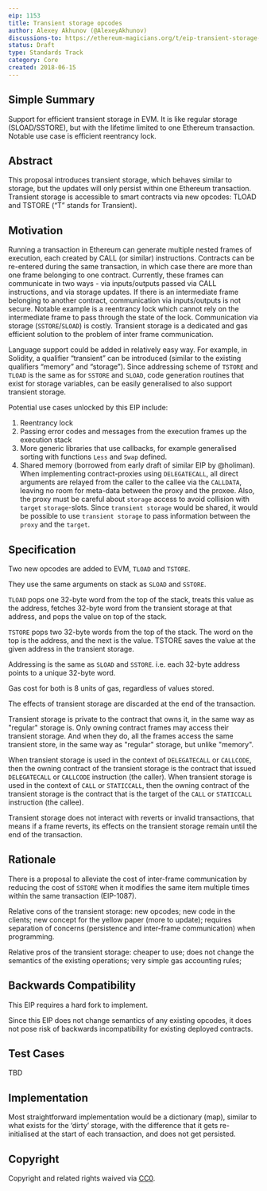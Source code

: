 ```yaml
---
eip: 1153 
title: Transient storage opcodes
author: Alexey Akhunov (@AlexeyAkhunov)
discussions-to: https://ethereum-magicians.org/t/eip-transient-storage-opcodes/553
status: Draft
type: Standards Track
category: Core
created: 2018-06-15
---
```


## Simple Summary
Support for efficient transient storage in EVM. It is like regular storage (SLOAD/SSTORE), but with the lifetime limited to one Ethereum transaction.
Notable use case is efficient reentrancy lock.

## Abstract
This proposal introduces transient storage, which behaves similar to storage,
but the updates will only persist within one Ethereum transaction. Transient storage is accessible to smart contracts via new opcodes: TLOAD and TSTORE (“T” stands for Transient).

## Motivation
Running a transaction in Ethereum can generate multiple nested frames of execution, each created by CALL (or similar) instructions.
Contracts can be re-entered during the same transaction, in which case there are more than one frame belonging to one contract.
Currently, these frames can communicate in two ways - via inputs/outputs passed via CALL instructions, and via storage updates.
If there is an intermediate frame belonging to another contract, communication via inputs/outputs is not secure. Notable example is a reentrancy lock which cannot rely on the intermediate frame to pass through the state of the lock.
Communication via storage (`SSTORE`/`SLOAD`) is costly. Transient storage is a dedicated and gas efficient solution to the problem of inter frame communication.

Language support could be added in relatively easy way. For example, in Solidity, a qualifier “transient” can be introduced (similar to the existing qualifiers “memory” and “storage”). Since addressing scheme of `TSTORE` and `TLOAD` is the same as for `SSTORE` and `SLOAD`, code generation routines that exist for storage variables, can be easily generalised to also support transient storage.

Potential use cases unlocked by this EIP include:
1. Reentrancy lock
2. Passing error codes and messages from the execution frames up the execution stack
3. More generic libraries that use callbacks, for example generalised sorting with functions `Less` and `Swap` defined.
4. Shared memory (borrowed from early draft of similar EIP by @holiman). When implementing contract-proxies using `DELEGATECALL`, all direct arguments are relayed from the caller to the callee via the `CALLDATA`, leaving no room for meta-data between the proxy and the proxee. Also, the proxy must be careful about `storage` access to avoid collision with `target` `storage`-slots. Since `transient storage` would be shared, it would be possible to use `transient storage` to pass information between the `proxy` and the `target`.  

## Specification
Two new opcodes are added to EVM, `TLOAD` and `TSTORE`.

They use the same arguments on stack as `SLOAD` and `SSTORE`.

`TLOAD` pops one 32-byte word from the top of the stack, treats this value as the address, fetches 32-byte word from the transient storage at that address, and pops the value on top of the stack.

`TSTORE` pops two 32-byte words from the top of the stack. The word on the top is the address, and the next is the value. TSTORE saves the value at the given address in the transient storage.

Addressing is the same as `SLOAD` and `SSTORE`. i.e. each 32-byte address points to a unique 32-byte word.

Gas cost for both is 8 units of gas, regardless of values stored.

The effects of transient storage are discarded at the end of the transaction.

Transient storage is private to the contract that owns it, in the same way as "regular" storage is. Only owning contract frames may access their transient storage. And when they do, all the frames access the same transient store, in the same way as "regular" storage, but unlike "memory".

When transient storage is used in the context of `DELEGATECALL` or `CALLCODE`, then the owning contract of the transient storage is the contract that issued `DELEGATECALL` or `CALLCODE` instruction (the caller). When transient storage is used in the context of `CALL` or `STATICCALL`, then the owning contract of the transient storage is the contract that is the target of the `CALL` or `STATICCALL` instruction (the callee).

Transient storage does not interact with reverts or invalid transactions, that means if a frame reverts, its effects on the transient storage remain until the end of the transaction.

## Rationale
There is a proposal to alleviate the cost of inter-frame communication by reducing the cost of `SSTORE` when it modifies the same item multiple times within the same transaction (EIP-1087).

Relative cons of the transient storage: new opcodes; new code in the clients; new concept for the yellow paper (more to update); requires separation of concerns (persistence and inter-frame communication) when programming.

Relative pros of the transient storage:  cheaper to use; does not change the semantics of the existing operations; very simple gas accounting rules;

## Backwards Compatibility
This EIP requires a hard fork to implement.

Since this EIP does not change semantics of any existing opcodes, it does not pose risk of backwards incompatibility for existing deployed contracts.

## Test Cases
TBD

## Implementation
Most straightforward implementation would be a dictionary (map), similar to what exists for the ‘dirty’ storage, with the difference that it gets re-initialised at the start of each transaction, and does not get persisted.

## Copyright
Copyright and related rights waived via [CC0](https://creativecommons.org/publicdomain/zero/1.0/).
